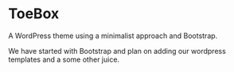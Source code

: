 # ToeBox
A WordPress theme using a minimalist approach and Bootstrap.

We have started with Bootstrap and plan on adding our wordpress templates and a some other juice.
